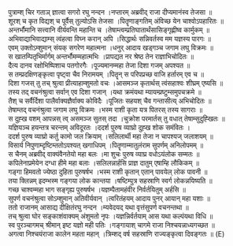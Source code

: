 

  
पुत्राम्श् चिर गताञ् ज्ञात्वा सगरो रघु नन्दन ।नप्तारम् अब्रवीद् राजा दीप्यमानंस्व तेजसा  ॥   
शूरश् च कृत विद्यश् च पूर्वैस् तुल्योऽसि तेजसा ।पितॄणाङ्गतिम् अंविच्छ येन चाश्वोऽपहारितः  ॥   
अन्तर्भौमानि सत्त्वानि वीर्यवन्ति महान्ति च ।तेषाम्त्वम्प्रतिघातार्थंसासिङ्गृह्णीष्व कार्मुकम्  ॥   
अभिवाद्याभिवाद्याम्स् त्वंहत्वा विघ्न करान् अपि ।सिद्धार्थः सन्निवर्तस्व मम यज्ञस्य पारगः  ॥   
एवम् उक्तोऽम्शुमान् संयक् सगरेण महात्मना ।धनुर् आदाय खड्गञ्च जगाम लघु विक्रमः  ॥   
स खातम्पितृभिर्मार्गम् अन्तर्भौमम्महात्मभिः ।प्रापद्यत नर श्रेष्ठ तेन राज्ञाभिचोदितः  ॥   
दैत्य दानव रक्षोभिष्पिशाच पतगोरगैः ।पूज्यमानम्महा तेजा दिशा गजम् अपश्यत  ॥   
स तम्प्रदक्षिणङ्कृत्वा पृष्ट्वा चैव निरामयम् ।पितॄन् स परिपप्रच्छ वाजि हर्तारम् एव च  ॥   
दिशा गजस् तु तच् श्रुत्वा प्रीत्याहाम्शुमतो वचः ।आसमञ्ज कृतार्थस् त्वंसहाश्वः शीघ्रम् एष्यसि  ॥   
तस्य तद् वचनंश्रुत्वा सर्वान् एव दिशा गजान् ।यथा क्रमंयथा म्यायम्प्रष्टुम्समुपचक्रमे  ॥   
तैश् च सर्वैर्दिशा पालैर्वाक्यज्ञैर्वाक्य कोविदैः ।पूजितः सहयश् चैव गन्तासीत्य् अभिचोदितः  ॥   
तेषाम्तद् वचनंश्रुत्वा जगाम लघु विक्रमः ।भस्म राशी कृता यत्र पितरस् तस्य सागराः  ॥   
स दुह्ख वशम् आपन्नस् त्व् असमञ्ज सुतस् तदा ।चुक्रोश परमार्तस् तु वधात् तेषाम्सुदुह्खितः  ॥   
यज्ञियञ्च हयन्तत्र चरन्तम् अविदूरतः ।ददर्श पुरुष व्याघ्रो दुह्ख शोक समंवितः ।  
ददर्श पुरुष व्याघ्रो कर्तु कामो जल क्रियाम् ।सलिलार्थी महा तेजा न चापश्यज् जलाशयम्  ॥   
विसार्य निपुणाम्दृष्टिम्ततोऽपश्यत् खगाधिपम् ।पितॄणाम्मातुलंराम सुपर्णम् अनिलोपमम्  ॥   
स चैनम् अब्रवीद् वाक्यंवैनतेयो महा बलः ।मा शुचः पुरुष व्याघ्र वधोऽयंलोक सम्मतः  ॥   
कपिलेनाप्रमेयेन दग्धा हीमे महा बलाः ।सलिलन्नार्हसि प्राज्ञ दातुम् एषाम्हि लौकिकम्  ॥   
गङ्गा हिमवतो ज्येष्ठा दुहिता पुरुषर्षभ ।भस्म राशी कृतान् एतान् पावयेल् लोक पावनी  ॥   
तया क्लिन्नम् इदम्भस्म गङ्गया लोक कान्तया ।षष्टिम्पुत्र सहस्राणि स्वर्ग लोकन्नयिष्यति  ॥   
गच्छ चाश्वम्महा भाग सङ्गृह्य पुरुषर्षभ ।यज्ञम्पैतामहंवीर निर्वर्तयितुम् अर्हसि  ॥   
सुपर्ण वचनंश्रुत्वा सोऽम्शुमान् अतिवीर्यवान् ।त्वरितंहयम् आदाय पुनर् आयान् महा यशाः  ॥   
ततो राजानम् आसाद्य दीक्षितंरघु नन्दन ।म्यवेदयद् यथा वृत्तंसुपर्ण वचनन्तथा  ॥   
तच् श्रुत्वा घोर सङ्काशंवाक्यम् अंशुमतो नृपः ।यज्ञन्निर्वर्तयाम् आस यथा कल्पंयथा विधि  ॥   
स्व पुरञ्चागमच् श्रीमान् इष्ट यज्ञो मही पतिः ।गङ्गायाश् चागमे राजा निश्चयन्नाध्यगच्छत  ॥   
अगत्वा निश्चयंराजा कालेन महता महान् ।त्रिम्शद् वर्ष सहस्राणि राज्यङ्कृत्वा दिवङ्गतः  ॥ (E)  

